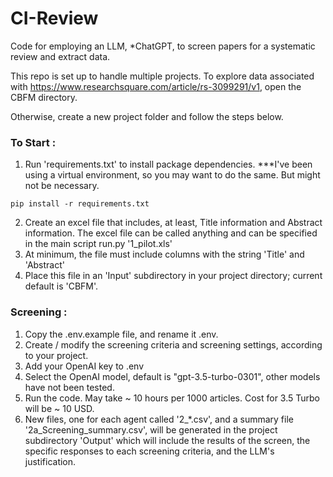 
# CI-Review
Code for employing an LLM, *ChatGPT, to screen papers for a systematic review and extract data.

This repo is set up to handle multiple projects. To explore data associated with <https://www.researchsquare.com/article/rs-3099291/v1>, open the CBFM directory.

Otherwise, create a new project folder and follow the steps below.

### To Start :

1. Run 'requirements.txt' to install package dependencies. ***I've been using a virtual environment, so you may want to do the same. But might not be necessary.

```
pip install -r requirements.txt
```

2. Create an excel file that includes, at least, Title information and Abstract information. The excel file can be called anything and can be specified in the main script run.py '1_pilot.xls'
3. At minimum, the file must include columns with the string 'Title' and 'Abstract'
4. Place this file in an 'Input' subdirectory in your project directory; current default is 'CBFM'. 

### Screening :
1. Copy the .env.example file, and rename it .env. 
2. Create / modify the screening criteria and screening settings, according to your project.
3. Add your OpenAI key to .env
4. Select the OpenAI model, default is "gpt-3.5-turbo-0301", other models have not been tested.
5. Run the code. May take ~ 10 hours per 1000 articles. Cost for 3.5 Turbo will be ~ 10 USD.
6. New files, one for each agent called '2_*.csv', and a summary file '2a_Screening_summary.csv', will be generated in the project subdirectory 'Output' which will include the results of the screen, the specific responses to each screening criteria, and the LLM's justification.
